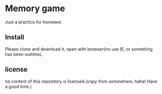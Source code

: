 # Memory game 
Just a practice for homewor.

## Install
Please clone and download it, open with browser(no use IE, or something has been outtime).

## license
he content of this repository is licensed.(copy from somewhere, haha! Have a good time.)

